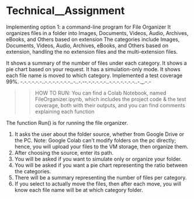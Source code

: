 # Technical__Assignment
Implementing option 1: a command-line program for File Organizer
It organizes files in a folder into Images, Documents, Videos, Audio, Archives, eBooks, and Others based on extension
The categories include Images, Documents, Videos, Audio, Archives, eBooks, and Others based on extension, handling the no extension files and the multi-extension files.

It shows a summary of the number of files under each category.
It shows a pie chart based on your request.
It has a simulation-only mode.
It shows each file name is moved to which category.
Implemented a test coverage 99%.
-.-_.-._-.-_.-._.-._-.-_.-._-.-_.-._.-._.-.-_-.-_.-._-.-_.-._.-._-.-_.-._-.-_.-._.-._.-.-
>> HOW TO RUN:
You can find a Colab Notebook, named FileOrganizer.ipynb, which includes the project code & the test coverage, both with their outputs, and you can find comments explaining each function

The function Run() is for running the file organizer.
1) It asks the user about the folder source, whether from Google Drive or the PC.
Note: Google Colab can't modify folders on the pc directly; hence, you will upload your files to the VM storage, then organize them.
2) After choosing the source, enter its path.
3) You will be asked if you want to simulate only or organize your folder.
4) You will be asked if you want a pie chart representing the ratio between the categories.
5) There will be a summary representing the number of files per category.
6) If you select to actually move the files, then after each move, you will know each file name will be at which category folder.





